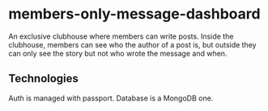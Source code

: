 # members-only-message-dashboard
An exclusive clubhouse where members can write posts. Inside the clubhouse, members can see who the author of a post is, but outside they can only see the story but not who wrote the message and when.

## Technologies
Auth is managed with passport.
Database is a MongoDB one.